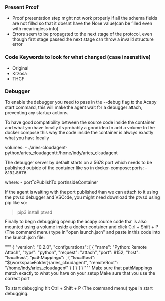 ### Present Proof 

* Proof presentation step might not work properly if all the schema fields are not filled so that it doesnt have the None value(can be filled even with meaningless info)
* Errors seem to be propagated to the next stage of the protocol, even though first stage passed the next stage can throw a invalid structure error

### Code Keywords to look for what changed (case insensitive)

* Original
* Krzosa
* THCF

### Debugger

To enable the debugger you need to pass in the --debug flag to the Acapy start command, this will make the agent wait for a debugger attach, preventing any startup actions.

To have good compatibility between the source code inside the container and what you have locally its probably a good idea to add a volume to the docker compose this way the code inside the container is always exactly what you have locally

volumes:
         - ./aries-cloudagent-python/aries_cloudagent/:/home/indy/aries_cloudagent


The debugger server by default starts on a 5678 port which needs to be published outside of the container like so in docker-compose:
ports:
          - 8152:5678

where:
	  - portToPublishTo:portInsideContainer

If the agent is waiting with the port published than we can attach to it using the ptvsd debugger and VSCode, you might need download the ptvsd using pip like so:

> pip3 install ptvsd

Finally to begin debugging openup the acapy source code that is also mounted using a volume inside a docker container and click Ctrl + Shift + P (The command menu) type in "open launch.json" and paste in this code into the launch.json file:

"""
{
    "version": "0.2.0",
    "configurations": [
        {
            "name": "Python: Remote Attach",
            "type": "python",
            "request": "attach",
            "port": 8152,
            "host": "localhost",
            "pathMappings": [
                {
                    "localRoot": "${workspaceFolder}/aries_cloudagent",
                    "remoteRoot": "/home/indy/aries_cloudagent"
                }
            ]
        }
    ]
}
"""
Make sure that pathMappings match exactly to what you have on your setup
Make sure that you use the correct port

To start debugging hit Ctrl + Shift + P (The command menu) type in start debugging.

